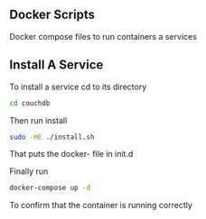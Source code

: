 Docker Scripts
---

Docker compose files to run containers a services

Install A Service
---

To install a service cd to its directory
```bash
cd couchdb
```

Then run install
```bash
sudo -HE ./install.sh
```

That puts the docker-<service> file in init.d

Finally run 

```bash
docker-compose up -d
```

To confirm that the container is running correctly



